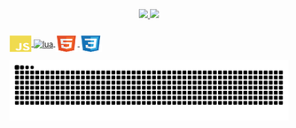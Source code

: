 <div align="center">
  <a href="https://github.com/Apenas-Gabriel">
  <img height="150em" src="https://github-readme-stats.vercel.app/api?username=Apenas-Gabriel&show_icons=true&theme=midnight-purple&include_all_commits=true&count_private=true"/>
  <img height="150em" src="https://github-readme-stats.vercel.app/api/top-langs/?username=Apenas-Gabriel&layout=compact&langs_count=7&theme=midnight-purple"/>
</div>

 ## 
<img align="center" alt="Js" height="30" width="40" src="https://raw.githubusercontent.com/devicons/devicon/master/icons/javascript/javascript-plain.svg">
<img align="center" alt="lua" height="30" width="40" src="https://cdn.jsdelivr.net/gh/devicons/devicon/icons/lua/lua-plain-wordmark.svg" />
<img align="center" alt="HTML" height="30" width="40" src="https://raw.githubusercontent.com/devicons/devicon/master/icons/html5/html5-original.svg">
<img align="center" alt="CSS" height="30" width="40" src="https://raw.githubusercontent.com/devicons/devicon/master/icons/css3/css3-original.svg">

![Snake animation](https://github.com/Apenas-Gabriel/Apenas-Gabriel/blob/output/github-contribution-grid-snake.svg)

